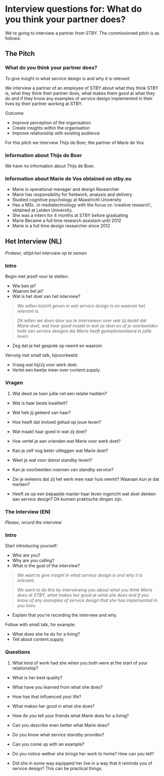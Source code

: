 # Interview questions for: What do you think your partner does?

We're going to interview a partner from STBY. The commissioned pitch is as follows:

## The Pitch

### What do you think your partner does?

To give insight in what service design is and why it is relevant

We interview a partner of an employee of STBY about what they think STBY is, what they think their partner does, what makes them good at what they do and if they know any examples of service design implemented in their lives by their partner working at STBY.


Outcome
* Improve perception of the organisation
* Create insights within the organisation
* Improve relationship with existing audience

For this pitch we interview Thijs de Boer, the partner of Marie de Vos.
### Information about Thijs de Boer
We have no information about Thijs de Boer.


### Information about Marie de Vos obtained on stby.eu

* Marie is operational manager and design Researcher
* Marie has responsibility for fieldwork, analysis and delivery
* Studied cognitive psychology at Maastricht University
* Has a MSc. in mediatechnology with the focus on ‘creative research', obtained at Leiden University.
* She was a intern for 4 months at STBY before graduating
* Marie Became a full time research assistant until 2012
* Marie is a full time design researcher since 2012


## Het Interview (NL)

*Probeer, altijd het interview op te nemen*

### Intro

Begin met jezelf voor te stellen:

* Wie ben je?
* Waarom bel je?
* Wat is het doel van het interview?

> *We willen inzicht geven in wat service design is en waarom het relevant is.*

> *Dit willen we doen door jou te interviewen over wat zij denkt dat Marie doet, wat haar goed maakt in wat ze doet en of je voorbeelden hebt van service designe die Marie heeft geimplementeerd in jullie leven.*

* Zeg dat je het gesprek op neemt en waarom.

Vervolg met small talk, bijvoorbeeld:

* Vraag wat hij/zij voor werk doet.
* Vertel een beetje meer over content.supply.

### Vragen

1. Wat deed ze toen jullie net een relatie hadden?

* Wat is haar beste kwaliteit?

* Wat heb jij geleerd van haar?

* Hoe heeft dat invloed gehad op jouw leven?

* Wat maakt haar goed in wat zij doet?

* Hoe vertel je aan vrienden wat Marie voor werk doet?

* Kan je zelf nog beter uitleggen wat Marie doet?

* Weet je wat voor dienst standby levert?

* Kan je voorbeelden noemen van standby service?

* Zie je weleens dat zij het werk mee naar huis neemt? Waaraan kun je dat merken?

* Heeft ze op een bepaalde manier haar leven ingericht wat doet denken aan service design? Dit kunnen praktische dingen zijn.

### The Interview (EN)

*Please, record the interview*

### Intro

Start introducing yourself:

* Who are you?
* Why are you calling?
* What is the goal of the interview?
> *We want to give insight in what service design is and why it is relevant.*

> *We want to do this by interviewing you about what you think Marie does at STBY, what makes her good at what she does and if you know of any examples of service design that she has implemented in you lives.*

* Explain that you're recording the interview and why.

Follow with small talk, for example:

* What does she he do for a living?
* Tell about content.supply.

### Questions

1. What kind of work had she when you both were at the start of your relationship?

* What is her best quality?

* What have you learned from what she does?

* How has that influenced your life?

* What makes her good in what she does?

* How do you tell your friends what Marie does for a living?

* Can you describe even better what Marie does?

* Do you know what service standby provides?

* Can you come up with an example?

* Do you notice wether she brings her work to home? How can you tell?

* Did she in some way equipped her live in a way that it reminds you of service design?
 This can be practical things.
